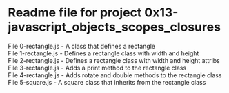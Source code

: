 # Readme file for project 0x13-javascript_objects_scopes_closures

File 0-rectangle.js - A class that defines a rectangle  
File 1-rectangle.js - Defines a rectangle class with width and height  
File 2-rectangle.js - Defines a rectangle class with width and height attribs  
File 3-rectangle.js - Adds a print method to the rectangle class  
File 4-rectangle.js - Adds rotate and double methods to the rectangle class  
File 5-square.js - A square class that inherits from the rectangle class  